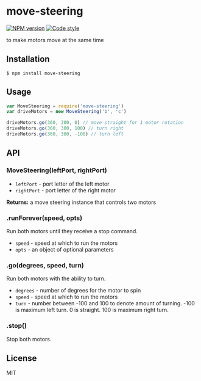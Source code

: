 
# move-steering

[![NPM version][npm-image]][npm-url]
[![Code style][standard-image]][standard-url]

to make motors move at the same time

## Installation

    $ npm install move-steering

## Usage

```js
var MoveSteering = require('move-steering')
var driveMotors = new MoveSteering('b', 'c')

driveMotors.go(360, 300, 0) // move straight for 1 motor rotation
driveMotors.go(360, 300, 100) // turn right
driveMotors.go(360, 300, -100) // turn left
```

## API

### MoveSteering(leftPort, rightPort)


- `leftPort` - port letter of the left motor
- `rightPort` - port letter of the right motor

**Returns:** a move steering instance that controls two motors

### .runForever(speed, opts)
Run both motors until they receive a stop command.

- `speed` - speed at which to run the motors
- `opts` - an object of optional parameters

### .go(degrees, speed, turn)
Run both motors with the ability to turn.

- `degrees` - number of degrees for the motor to spin
- `speed` - speed at which to run the motors
- `turn` - number between -100 and 100 to denote amount of turning. -100 is maximum left turn. 0 is straight. 100 is maximum right turn.

### .stop()
Stop both motors.


## License

MIT

[standard-image]: https://img.shields.io/badge/code%20style-standard-brightgreen.svg?style=flat
[standard-url]: https://github.com/feross/standard
[npm-image]: https://img.shields.io/npm/v/move-steering.svg?style=flat-square
[npm-url]: https://npmjs.org/package/move-steering
